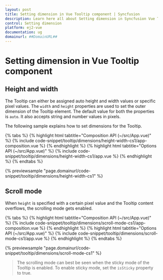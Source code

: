 ```yaml
---
layout: post
title: Setting dimension in Vue Tooltip component | Syncfusion
description: Learn here all about Setting dimension in Syncfusion Vue Tooltip component of Syncfusion Essential JS 2 and more.
control: Setting dimension 
platform: ej2-vue
documentation: ug
domainurl: ##DomainURL##
---
```


# Setting dimension in Vue Tooltip component

## Height and width

The Tooltip can either be assigned auto height and width values or specific pixel values. The `width` and `height` properties are used to
set the outer dimension of the Tooltip element. The default value for both the properties is `auto`. It also accepts string and number values in pixels.

The following sample explains how to set dimensions for the Tooltip.

{% tabs %}
{% highlight html tabtitle="Composition API (~/src/App.vue)" %}
{% include code-snippet/tooltip/dimensions/height-width-cs1/app-composition.vue %}
{% endhighlight %}
{% highlight html tabtitle="Options API (~/src/App.vue)" %}
{% include code-snippet/tooltip/dimensions/height-width-cs1/app.vue %}
{% endhighlight %}
{% endtabs %}
        
{% previewsample "page.domainurl/code-snippet/tooltip/dimensions/height-width-cs1" %}

## Scroll mode

When `height` is specified with a certain pixel value and the Tooltip content overflows, the scrolling mode gets enabled.

{% tabs %}
{% highlight html tabtitle="Composition API (~/src/App.vue)" %}
{% include code-snippet/tooltip/dimensions/scroll-mode-cs1/app-composition.vue %}
{% endhighlight %}
{% highlight html tabtitle="Options API (~/src/App.vue)" %}
{% include code-snippet/tooltip/dimensions/scroll-mode-cs1/app.vue %}
{% endhighlight %}
{% endtabs %}
        
{% previewsample "page.domainurl/code-snippet/tooltip/dimensions/scroll-mode-cs1" %}

> The scrolling mode can best be seen when the sticky mode of the Tooltip is enabled. To enable sticky mode, set the `isSticky` property to true.